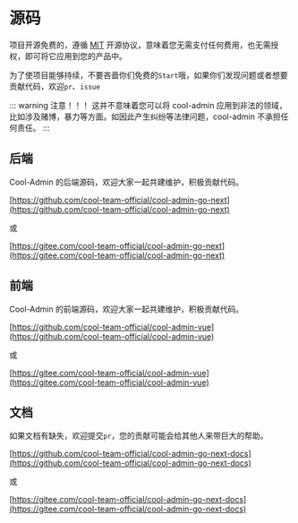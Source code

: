 # 源码

项目开源免费的，遵循 [MIT](https://baike.baidu.com/item/MIT%E8%AE%B8%E5%8F%AF%E8%AF%81/6671281) 开源协议，意味着您无需支付任何费用，也无需授权，即可将它应用到您的产品中。

为了使项目能够持续，不要吝啬你们免费的`Start`哦，如果你们发现问题或者想要贡献代码，欢迎`pr`、`issue`

::: warning 注意！！！
这并不意味着您可以将 cool-admin 应用到非法的领域，比如涉及赌博，暴力等方面。如因此产生纠纷等法律问题，cool-admin 不承担任何责任。
:::

## 后端

Cool-Admin 的后端源码，欢迎大家一起共建维护，积极贡献代码。

[https://github.com/cool-team-official/cool-admin-go-next](https://github.com/cool-team-official/cool-admin-go-next)

或

[https://gitee.com/cool-team-official/cool-admin-go-next](https://gitee.com/cool-team-official/cool-admin-go-next)

## 前端

Cool-Admin 的前端源码，欢迎大家一起共建维护，积极贡献代码。

[https://github.com/cool-team-official/cool-admin-vue](https://github.com/cool-team-official/cool-admin-vue)

或

[https://gitee.com/cool-team-official/cool-admin-vue](https://gitee.com/cool-team-official/cool-admin-vue)

## 文档

如果文档有缺失，欢迎提交`pr`，您的贡献可能会给其他人来带巨大的帮助。

[https://github.com/cool-team-official/cool-admin-go-next-docs](https://github.com/cool-team-official/cool-admin-go-next-docs)

或

[https://gitee.com/cool-team-official/cool-admin-go-next-docs](https://gitee.com/cool-team-official/cool-admin-go-next-docs)
